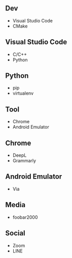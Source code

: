 ## Dev
- Visual Studio Code
- CMake

## Visual Studio Code
- C/C++
- Python

## Python
- pip
- virtualenv

## Tool
- Chrome
- Android Emulator

## Chrome
- DeepL
- Grammarly

## Android Emulator
- Via

## Media
- foobar2000

## Social
- Zoom
- LINE
